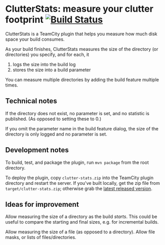 # ClutterStats: measure your clutter footprint [![Build Status](https://travis-ci.org/sferencik/ClutterStats.svg?branch=master)](https://travis-ci.org/sferencik/ClutterStats)

ClutterStats is a TeamCity plugin that helps you measure how much disk space your build consumes.

As your build finishes, ClutterStats measures the size of the directory (or directories) you specify, and for each, it

1. logs the size into the build log
2. stores the size into a build parameter

You can measure multiple directories by adding the build feature multiple times.

## Technical notes
If the directory does not exist, no parameter is set, and no statistic is published. (As opposed to setting these to 0.)

If you omit the parameter name in the build feature dialog, the size of the directory is only logged and no parameter is
set.

## Development notes
To build, test, and package the plugin, run `mvn package` from the root directory.

To deploy the plugin, copy `clutter-stats.zip` into the TeamCity plugin directory and restart the server. If you've built locally, get the zip file from `target/clutter-stats.zip`; otherwise grab the [latest released version](https://github.com/sferencik/ClutterStats/releases).

## Ideas for improvement
Allow measuring the size of a directory as the build *starts*. This could be useful to compare the starting and final
sizes, e.g. for incremental builds.

Allow measuring the size of a file (as opposed to a directory). Allow file masks, or lists of files/directories.
